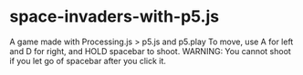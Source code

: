# space-invaders-with-p5.js
A game made with Processing.js > p5.js and p5.play
To move, use A for left and D for right, and HOLD spacebar to shoot.
WARNING: You cannot shoot if you let go of spacebar after you click it.
